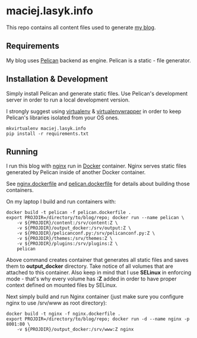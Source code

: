 # maciej.lasyk.info #

This repo contains all content files used to generate 
[my blog](http://maciej.lasyk.info).

## Requirements ##

My blog uses [Pelican](http://blog.getpelican.com/) backend as engine. Pelican 
is a static - file generator.

## Installation & Development ##

Simply install Pelican and generate static files. Use Pelican's development
server in order to run a local development version.

I strongly suggest using [virtualenv](https://virtualenv.pypa.io/en/stable/) &
[virtualenvwrapper](https://virtualenvwrapper.readthedocs.io/en/latest/) in 
order to keep Pelican's libraries isolated from your OS ones.

```
mkvirtualenv maciej.lasyk.info
pip install -r requirements.txt
```

## Running ##

I run this blog with [nginx](https://www.nginx.org/) run in 
[Docker](https://www.docker.com) container. Nginx serves static files 
generated by Pelican inside of another Docker container.

See [nginx.dockerfile](nginx.dockerfile) and 
[pelican.dockerfile](pelican.dockerfile) for details about building those
containers.

On my laptop I build and run containers with:

```
docker build -t pelican -f pelican.dockerfile .
export PROJDIR=/directory/to/blog/repo; docker run --name pelican \
    -v ${PROJDIR}/content:/srv/content:Z \
    -v ${PROJDIR}/output_docker:/srv/output:Z \
    -v ${PROJDIR}/pelicanconf.py:/srv/pelicanconf.py:Z \
    -v ${PROJDIR}/themes:/srv/themes:Z \
    -v ${PROJDIR}/plugins:/srv/plugins:Z \
    pelican
```

Above command creates container that generates all static files and saves
them to **output_docker** directory. Take notice of all volumes that are
attached to this container. Also keep in mind that I use **SELinux** in 
enforcing mode - that's why every volume has **:Z** added in order to have
proper context defined on mounted files by SELinux.

Next simply build and run Nginx container (just make sure you configure nginx
to use /srv/www as root directory):

```
docker build -t nginx -f nginx.dockerfile .
export PROJDIR=/directory/to/blog/repo; docker run -d --name nginx -p 8001:80 \
    -v ${PROJDIR}/output_docker:/srv/www:Z nginx
```


